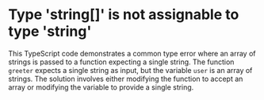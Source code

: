 # Type 'string[]' is not assignable to type 'string'
This TypeScript code demonstrates a common type error where an array of strings is passed to a function expecting a single string.
The function `greeter` expects a single string as input, but the variable `user` is an array of strings.
The solution involves either modifying the function to accept an array or modifying the variable to provide a single string.